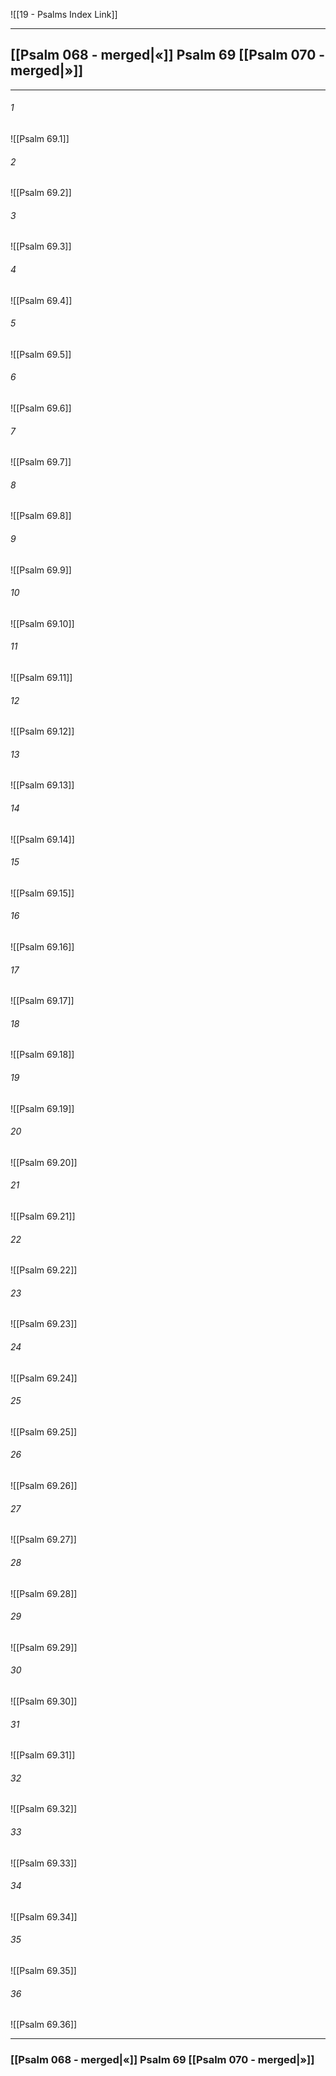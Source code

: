 ![[19 - Psalms Index Link]]

---
##  [[Psalm 068 - merged|«]] Psalm 69 [[Psalm 070 - merged|»]]

---

###### 1
![[Psalm 69.1]] 

###### 2
![[Psalm 69.2]] 

###### 3
![[Psalm 69.3]] 

###### 4
![[Psalm 69.4]]

###### 5 
![[Psalm 69.5]] 

###### 6
![[Psalm 69.6]] 

###### 7
![[Psalm 69.7]] 

###### 8
![[Psalm 69.8]] 

###### 9
![[Psalm 69.9]] 

###### 10
![[Psalm 69.10]] 

###### 11
![[Psalm 69.11]] 

###### 12
![[Psalm 69.12]]

###### 13
![[Psalm 69.13]] 

###### 14
![[Psalm 69.14]] 

###### 15
![[Psalm 69.15]]

###### 16
![[Psalm 69.16]] 

###### 17
![[Psalm 69.17]]

###### 18
![[Psalm 69.18]] 

###### 19
![[Psalm 69.19]] 

###### 20
![[Psalm 69.20]]

###### 21
![[Psalm 69.21]] 

###### 22
![[Psalm 69.22]] 

###### 23
![[Psalm 69.23]]

###### 24
![[Psalm 69.24]] 

###### 25
![[Psalm 69.25]]

###### 26
![[Psalm 69.26]] 

###### 27
![[Psalm 69.27]] 

###### 28
![[Psalm 69.28]]

###### 29
![[Psalm 69.29]] 

###### 30
![[Psalm 69.30]] 

###### 31
![[Psalm 69.31]] 

###### 32
![[Psalm 69.32]] 

###### 33
![[Psalm 69.33]]

###### 34
![[Psalm 69.34]] 

###### 35
![[Psalm 69.35]]

###### 36
![[Psalm 69.36]] 


---
###  [[Psalm 068 - merged|«]] Psalm 69 [[Psalm 070 - merged|»]]